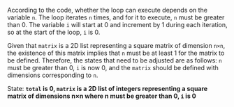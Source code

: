 According to the code, whether the loop can execute depends on the variable `n`. The loop iterates `n` times, and for it to execute, `n` must be greater than 0. The variable `i` will start at 0 and increment by 1 during each iteration, so at the start of the loop, `i` is 0.

Given that `matrix` is a 2D list representing a square matrix of dimension `n×n`, the existence of this matrix implies that `n` must be at least 1 for the matrix to be defined. Therefore, the states that need to be adjusted are as follows: `n` must be greater than 0, `i` is now 0, and the `matrix` should be defined with dimensions corresponding to `n`.

State: **`total` is 0, `matrix` is a 2D list of integers representing a square matrix of dimensions n×n where n must be greater than 0, `i` is 0**